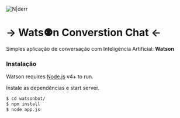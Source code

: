 
![N|derr](https://upload.wikimedia.org/wikipedia/en/0/00/IBM_Watson_Logo_2017.png)

# → Wats⚉n Converstion Chat ←

Simples aplicação de conversação com Inteligência Artificial: **Watson**

### Instalação

Watson requires [Node.js](https://nodejs.org/) v4+ to run.

Instale as dependências e start server.

```sh
$ cd watsonbot/
$ npm install 
$ node app.js
```
